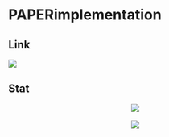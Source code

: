 # PAPERimplementation

## Link
<a href="https://l-he.tistory.com/">
  <p>
    <img src="https://img.shields.io/badge/Tistory-000000?style=flat-square&logo=Tistory&logoColor=white"/>
  </p>
</a>
  
## Stat
<div align="center">
  <img src="https://github-readme-stats.vercel.app/api/top-langs/?username=thewLHE&layout=compact"><br><br>
  <img src="https://github-readme-stats.vercel.app/api?username=thewLHE&show_icons=true">
</div>
